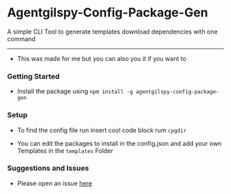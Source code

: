 # Agentgilspy-Config-Package-Gen

A simple CLI Tool to generate templates download dependencies with one command

 
 ---
- This was made for me but you can also you it if you want to
 

 ### Getting Started

 - Install the package using `npm install -g agentgilspy-config-package-gen`

 ### Setup
- To find the config file run insert cool code block  rum `cpgdir`

- You can edit the packages to install in the config.json and add your own Templates in the `templates` Folder

### Suggestions and Issues

- Please open an issue [here](https://github.com/Agentgilspy/Agentgilspy-Config-Package-Gen/issues)


